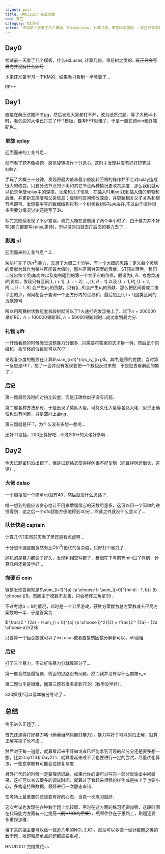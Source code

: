 ```yaml
---
layout: post
title: HNOI2017 省选总结
tag: 其它
category: OI历程
intro:  考试前一天看了几个模板，什么exLucas, 计算几何，带花树之类的...反正只会写暴力并没有什么卯月...本来还准备学习一下KM的，结果看书看到一半睡着了...直接在解压试题环节gg，然后发现大家都打不开，改为纸质试题．等了大概半小时，看旁边的大佬已打完了FFT模板，一直在调vim和终端配色...
---
```


Day0
---

考试前一天看了几个模板，什么exLucas, 计算几何，带花树之类的...~~反正只会写暴力并没有什么卯月~~

本来还准备学习一下KM的，结果看书看到一半睡着了...

RP++

Day1
---

直接在解压试题环节gg，然后发现大家都打不开，改为纸质试题．等了大概半小时，看旁边的大佬已打完了FFT模板，~~要考FFT就怪了~~，于是一直在调vim和终端配色...

<h3>单旋 splay</h3>

迎面而来的工业气息...

然而看了题不像裸题，感觉旋转操作十分恶心...这时才发现并没有好好研究过splay．

手玩了大概三十分钟，发现将最大值和最小值旋转至根的操作并不会对splay造成很大的改变，只要分该节点的子树和其它节点两种情况更改其深度．那么我们就可以记录单旋splay中的深度，父亲和儿子信息．在插入时用set找到插入值的前驱和后继，并更新其深度和父亲信息；旋转时区间修改深度，并更新相关父子关系和根节点即可．发现要手写的数据结构只有一个树状数组~~STL大法好~~,不过由于操作很多需要分情况讨论还是写了3k．

写完又陆续发现了不少错误，调完大概在这题用了两个半小时了．由于暴力并不好写(暴力都要写splay,差评)，所以没对拍就去打后面的暴力去了...

<h3>影魔 sf</h3>

迎面而来的工业气息 * 2...

匆匆打完了$O(n^3)$暴力，又想了大概二十分钟，有一个大概的思路：定义每个灵魂的贡献为其作为某些区间最大值时，那些区间对答案的贡献．ST预处理后，我们二分出每个灵魂$i$向左以及向右碰到的第一个大于它的位置，假设为$L, R$．考虑灵魂$i$的贡献，发现只有区间$[L, i + 1], [L , i + 2], ... , [L, R - 1]$ 以及 $[L + 1, R], [L + 2, R]... , [i - 1, R]$ 会产生$p_2$的贡献，只有$[L, R]$会产生$p_1$的贡献．那么把区间看成二维平面的点，询问相当于查询一个正方形内的点权和，最后加上$[i, i + 1]$这类区间的贡献即可.

所以用两棵树状数组套线段树就可以了?火速打完发现拍上了...试下$n = 200000$果断RE，$n = 100000$果断RE, $n = 50000$果断超时...成功拿到暴力分.

<h3>礼物 gift</h3>

一开始看题的时候感觉这题暴力分很多...只需要将答案的式子拆一拆，然后记个前缀和，枚举移的位数就可以70了．

发现复杂度的瓶颈在计算$\sum_{i=1}^{n}x_iy_{i+j}$，其中$j$是移的位数，当时第一反应是FFT，想了一会并没有发现要把一个数组反过来做．于是就去看前面的题了...

<h3>后记</h3>

第一题最后没时间对拍比较虚，但是正确性似乎没有问题．

第二题各种方法都有，于是出现了莫队大佬，可持久化大佬等各路大佬．似乎正确性也没有问题，只是空间上会gg．

第三题就是FFT，为什么没有多想一想呢...

还好T1没挂，200还算好吧...不过200+的大佬好多啊...

Day2
---

今天试题密码没出错了，但是试题格式使得样例很不好复制（而且样例还很长，差评）.

<h3>大佬 dalao</h3>

一个爆搜加一个简单dp就有40，然后就没什么思路了．

唯一想到的是应该贪心地让不用来增强信心的天数尽量多，这可以用一个简单的递推得到．这之后一个dfs就能方便地得到40分，除此之外就没什么意义了...

<h3>队长快跑 captain</h3>

计算几何?虽然前天看了但还是有点虚啊...

十分想不通这题竟然有比$O(n^3)$更优的复杂度，只好打个暴力了...

尴尬的是暴力都调了好久，发现判相交写错了，极限在下考前15min过了样例．计算几何还是没学好...

<h3>抛硬币 coin</h3>

容易发现答案就是$\sum_{i=1}^{a} {a \choose i} \sum_{j=0}^{min(i - 1, b)} {b \choose j}$，然而由于模数不友善，只会杨辉三角拿30．

不过考虑$a = b$的情况，此时是一个公平游戏，获胜方案数为总方案数减去平局方案数的一半．于是答案为

$ \frac{2 ^ {2a} - \sum_{i = 0}^{a} {a \choose i}^2}{2} = \frac{2 ^ {2a} - {2a \choose a}}{2}$

只要算一个组合数就可以了exLucas或者直接质因数分解都可以，50滚粗.

<h3>后记</h3>

打了三个暴力，不过好像暴力分就算高分了...

第一题竟然是爆搜题，前面的思路没有问题，然而我并没有写什么剪枝=_=．

第二题似乎是很难，而第三题有很多拿到70的（数学没学好）．

320踩线?可以写本骗分导论了...

总结
---

终于进入正题了...

首先还是得打好暴力咯~~（蒟蒻当然只能打暴力）~~，暴力写好了可以对拍正解，就算正解写挂了也不虚...

然后对于每一道题，就算看起来不好做或者已经能拿到可观的部分分还是要多想一想，比如Day1T3和Day2T1．就算看起来过不了也要进行一定的尝试，尽量优化算法，一些玄学题有可能会估错复杂度．

另外打代码的时候一定要理清思路，如果允许的话可以写完一部分就输出中间结果，这样可以省去很多的调试时间．就算过了看起来很强的样例或是拍上了也要小心，多构造特殊数据，最好进行一次静态查错．

在考场上最重要的还是要有好的心态，当做一次练习就好．

这次考试也发现在各种数学题上比较弱，平时在这方面的练习还要加强．这段时间在代码能力方面有一定提高~~（刷HNOI的后果）~~，瓶颈往往在于思路上，刷题还要多重视思维．

接下来的话主要可以做一做近几年的NOI, ZJOI，然后可以多做一做计数题之类的数学题，难题和简单点的题都需要重视．

HNOI2017 完结撒花~~
